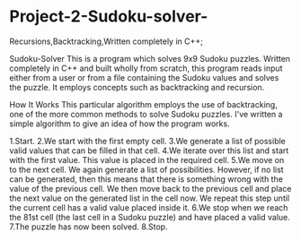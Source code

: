 # Project-2-Sudoku-solver-
Recursions,Backtracking,Written completely in C++;

Sudoku-Solver
This is a program which solves 9x9 Sudoku puzzles. Written completely in C++ and built wholly from scratch, this program reads input either from a user or from a file containing the Sudoku values and solves the puzzle.
It employs concepts such as backtracking and recursion.

How It Works
This particular algorithm employs the use of backtracking, one of the more common methods to solve Sudoku puzzles. I've written a simple algorithm to give an idea of how the program works.

1.Start.
2.We start with the first empty cell.
3.We generate a list of possible valid values that can be filled in that cell.
4.We iterate over this list and start with the first value. This value is placed in the required cell.
5.We move on to the next cell. We again generate a list of possibilities. However, if no list can be generated, then this means that there is something wrong with the value of the previous cell. We then move back to the previous cell and place the next value on the generated list in the cell now. We repeat this step until the current cell has a valid value placed inside it.
6.We stop when we reach the 81st cell (the last cell in a Sudoku puzzle) and have placed a valid value.
7.The puzzle has now been solved.
8.Stop.
